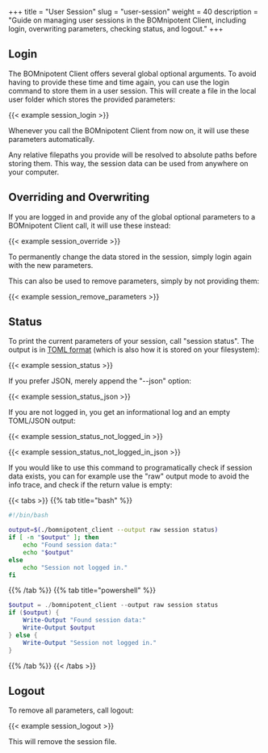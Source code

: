 +++
title = "User Session"
slug = "user-session"
weight = 40
description = "Guide on managing user sessions in the BOMnipotent Client, including login, overwriting parameters, checking status, and logout."
+++

## Login

The BOMnipotent Client offers several global optional arguments. To avoid having to provide these time and time again, you can use the login command to store them in a user session. This will create a file in the local user folder which stores the provided parameters:

{{< example session_login >}}

Whenever you call the BOMnipotent Client from now on, it will use these parameters automatically.

Any relative filepaths you provide will be resolved to absolute paths before storing them. This way, the session data can be used from anywhere on your computer.

## Overriding and Overwriting

If you are logged in and provide any of the global optional parameters to a BOMnipotent Client call, it will use these instead:

{{< example session_override >}}

To permanently change the data stored in the session, simply login again with the new parameters.

This can also be used to remove parameters, simply by not providing them:

{{< example session_remove_parameters >}}

## Status

To print the current parameters of your session, call "session status". The output is in [TOML format](https://toml.io/en/) (which is also how it is stored on your filesystem):

{{< example session_status >}}

If you prefer JSON, merely append the "--json" option:

{{< example session_status_json >}}

If you are not logged in, you get an informational log and an empty TOML/JSON output:

{{< example session_status_not_logged_in >}}

{{< example session_status_not_logged_in_json >}}

If you would like to use this command to programatically check if session data exists, you can for example use the "raw" output mode to avoid the info trace, and check if the return value is empty:

{{< tabs >}}
{{% tab title="bash" %}}
``` bash
#!/bin/bash

output=$(./bomnipotent_client --output raw session status)
if [ -n "$output" ]; then
    echo "Found session data:"
    echo "$output"
else
    echo "Session not logged in."
fi
```
{{% /tab %}}
{{% tab title="powershell" %}}
``` ps1
$output = ./bomnipotent_client --output raw session status
if ($output) {
    Write-Output "Found session data:"
    Write-Output $output
} else {
    Write-Output "Session not logged in."
}
```
{{% /tab %}}
{{< /tabs >}}



## Logout

To remove all parameters, call logout:

{{< example session_logout >}}

This will remove the session file.
